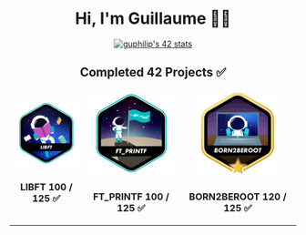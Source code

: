 <div align="center">
    <h1>Hi, I'm Guillaume 👨‍💻</h1>
<a href="https://github.com/oakoudad/badge42">
<img src="https://badge.mediaplus.ma/colorfulwaves/guphilip?1337Badge=off&UM6P=off" alt="guphilip's 42 stats">
</a>
</div>
<div align="center">
    <table>
        <thead>
            <tr><h2>Completed 42 Projects ✅</h2></tr>
        </thead>
        <tbody>
            <tr>
                <td>
                    <div align="center">
                        <a href="https://github.com/LaGuibole/LIBFT">
                            <img src="/assets/libfte.png">
                        </a>
                        <h3>LIBFT 100 / 125 ✅</h3>
                    </div>
                </td>
                <td>
                    <div align="center">
                        <a href="https://github.com/LaGuibole/LIBFT">
                            <img src="/assets/ft_printfe.png">
                        </a>
                        <h3>FT_PRINTF 100 / 125 ✅</h3>
                    </div>
                </td>
                <td>
                    <div align="center">
                        <a href="https://github.com/LaGuibole/LIBFT">
                            <img src="/assets/born2berootm.png">
                        </a>
                        <h3>BORN2BEROOT 120 / 125 ✅</h3>
                    </div>
                </td>
            </tr>
        </tbody>
    </table>
<div>
